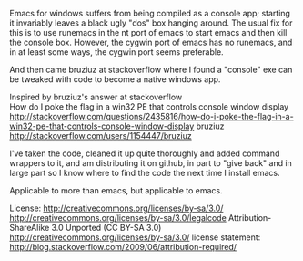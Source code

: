 Emacs for windows suffers from being compiled as a console app;
starting it invariably leaves a black ugly "dos" box hanging
around. The usual fix for this is to use runemacs in the nt port of
emacs to start emacs and then kill the console box.  However, the
cygwin port of emacs has no runemacs, and in at least some ways, the
cygwin port seems preferable.

And then came bruziuz at stackoverflow where I found a "console" exe
can be tweaked with code to become a native windows app.

Inspired by bruziuz's answer at stackoverflow  
How do I poke the flag in a win32 PE that controls console window display  
http://stackoverflow.com/questions/2435816/how-do-i-poke-the-flag-in-a-win32-pe-that-controls-console-window-display
bruziuz  http://stackoverflow.com/users/1154447/bruziuz  

I've taken the code, cleaned it up quite thoroughly and added command
wrappers to it, and am distributing it on github, in part to "give
back" and in large part so I know where to find the code the next time
I install emacs.

Applicable to more than emacs, but applicable to emacs.

License: 
http://creativecommons.org/licenses/by-sa/3.0/
http://creativecommons.org/licenses/by-sa/3.0/legalcode
Attribution-ShareAlike 3.0 Unported (CC BY-SA 3.0)
http://creativecommons.org/licenses/by-sa/3.0/
license statement: http://blog.stackoverflow.com/2009/06/attribution-required/


